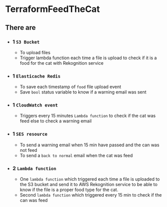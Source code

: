 # TerraformFeedTheCat

## There are

- ### 1 `S3 Bucket`

  - To upload files
  - Trigger lambda function each time a file is upload to check if it is a food for the cat with Rekognition service

- ### 1 `Elasticache Redis`

  - To save each timestamp of `food` file upload event
  - Save `bool` status variable to know if a warning email was sent

- ### 1 `CloudWatch event`

  - Triggers every 15 minutes `Lambda function` to check if the cat was feed else to check a warning email

- ### 1 `SES resource`

  - To send a warning email when 15 min have passed and the can was not feed
  - To send a `back to normal` email when the cat was feed

- ### 2 `Lambda function`

  - One `lambda function` which triggered each time a file is uploaded to the S3 bucket and send it to AWS Rekognition service to be able to know if the file is a proper food type for the cat.
  - Second `lambda function` which triggered every 15 min to check if the can was feed
